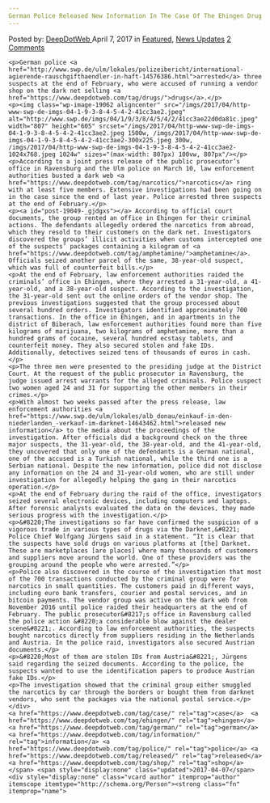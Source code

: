 ```yaml
---
German Police Released New Information In The Case Of The Ehingen Drug Shop"
---
```

<article class="post-listing post-19049 post type-post status-publish format-standard has-post-thumbnail hentry  tag-case tag-ehingen tag-german tag-information tag-police tag-released tag-shop">
    <div class="post-inner">
        <span>Posted by: <a href="https://www.deepdotweb.com/author/admin/" title="">DeepDotWeb </a></span>
    <span>April 7, 2017</span>
    <span>in <a href="https://www.deepdotweb.com/category/deepdot-news/" rel="category tag">Featured</a>, <a href="https://www.deepdotweb.com/category/news-updates/" rel="category tag">News Updates</a></span>
    <span><a href="https://www.deepdotweb.com/2017/04/07/german-police-released-new-information-case-ehingen-drug-shop/#comments">2 Comments</a></span>
    </p>
    <div class="clear"></div>
    
    <p>German police <a href="http://www.swp.de/ulm/lokales/polizeibericht/international-agierende-rauschgifthaendler-in-haft-14576386.html">arrested</a> three suspects at the end of February, who were accused of running a vendor shop on the dark net selling <a href="https://www.deepdotweb.com/tag/drugs/">drugs</a>.</p>
    <p><img class="wp-image-19062 aligncenter" src="/imgs/2017/04/http-www-swp-de-imgs-04-1-9-3-8-4-5-4-2-41cc3ae2.jpeg" alt="http://www.swp.de/imgs/04/1/9/3/8/4/5/4/2/41cc3ae22d0da81c.jpeg" width="807" height="605" srcset="/imgs/2017/04/http-www-swp-de-imgs-04-1-9-3-8-4-5-4-2-41cc3ae2.jpeg 1500w, /imgs/2017/04/http-www-swp-de-imgs-04-1-9-3-8-4-5-4-2-41cc3ae2-300x225.jpeg 300w, /imgs/2017/04/http-www-swp-de-imgs-04-1-9-3-8-4-5-4-2-41cc3ae2-1024x768.jpeg 1024w" sizes="(max-width: 807px) 100vw, 807px"/></p>
    <p>According to a joint press release of the public prosecutor’s office in Ravensburg and the Ulm police on March 10, law enforcement authorities busted a dark web <a href="https://www.deepdotweb.com/tag/narcotics/">narcotics</a> ring with at least five members. Extensive investigations had been going on in the case since the end of last year. Police arrested three suspects at the end of February.</p>
    <p><a id="post-19049-_gjdgxs"></a> According to official court documents, the group rented an office in Ehingen for their criminal actions. The defendants allegedly ordered the narcotics from abroad, which they resold to their customers on the dark net. Investigators discovered the groups’ illicit activities when customs intercepted one of the suspects’ packages containing a kilogram of <a href="https://www.deepdotweb.com/tag/amphetamine/">amphetamine</a>. Officials seized another parcel of the same, 38-year-old suspect, which was full of counterfeit bills.</p>
    <p>At the end of February, law enforcement authorities raided the criminals’ office in Ehingen, where they arrested a 31-year-old, a 41-year-old, and a 38-year-old suspect. According to the investigation, the 31-year-old sent out the online orders of the vendor shop. The previous investigations suggested that the group processed about several hundred orders. Investigators identified approximately 700 transactions. In the office in Ehingen, and in apartments in the district of Biberach, law enforcement authorities found more than five kilograms of marijuana, two kilograms of amphetamine, more than a hundred grams of cocaine, several hundred ecstasy tablets, and counterfeit money. They also secured stolen and fake IDs. Additionally, detectives seized tens of thousands of euros in cash.</p>
    <p>The three men were presented to the presiding judge at the District Court. At the request of the public prosecutor in Ravensburg, the judge issued arrest warrants for the alleged criminals. Police suspect two women aged 24 and 31 for supporting the other members in their crimes.</p>
    <p>With almost two weeks passed after the press release, law enforcement authorities <a href="https://www.swp.de/ulm/lokales/alb_donau/einkauf-in-den-niederlanden_-verkauf-im-darknet-14643462.html">released new information</a> to the media about the proceedings of the investigation. After officials did a background check on the three major suspects, the 31-year-old, the 38-year-old, and the 41-year-old, they uncovered that only one of the defendants is a German national, one of the accused is a Turkish national, while the third one is a Serbian national. Despite the new information, police did not disclose any information on the 24 and 31-year-old women, who are still under investigation for allegedly helping the gang in their narcotics operation.</p>
    <p>At the end of February during the raid of the office, investigators seized several electronic devices, including computers and laptops. After forensic analysts evaluated the data on the devices, they made serious progress with the investigation.</p>
    <p>&#8220;The investigations so far have confirmed the suspicion of a vigorous trade in various types of drugs via the Darknet,&#8221; Police Chief Wolfgang Jürgens said in a statement. “It is clear that the suspects have sold drugs on various platforms at [the] Darknet. These are marketplaces [are places] where many thousands of customers and suppliers move around the world. One of these providers was the grouping around the people who were arrested.”</p>
    <p>Police also discovered in the course of the investigation that most of the 700 transactions conducted by the criminal group were for narcotics in small quantities. The customers paid in different ways, including euro bank transfers, courier and postal services, and in bitcoin payments. The vendor group was active on the dark web from November 2016 until police raided their headquarters at the end of February. The public prosecutor&#8217;s office in Ravensburg called the police action &#8220;a considerable blow against the dealer scene&#8221;. According to law enforcement authorities, the suspects bought narcotics directly from suppliers residing in the Netherlands and Austria. In the police raid, investigators also secured Austrian documents.</p>
    <p>&#8220;Most of them are stolen IDs from Austria&#8221;, Jürgens said regarding the seized documents. According to the police, the suspects wanted to use the identification papers to produce Austrian fake IDs.</p>
    <p>The investigation showed that the criminal group either smuggled the narcotics by car through the borders or bought them from darknet vendors, who sent the packages via the national postal service.</p>
    </div>
    <a href="https://www.deepdotweb.com/tag/case/" rel="tag">case</a>  <a href="https://www.deepdotweb.com/tag/ehingen/" rel="tag">ehingen</a> <a href="https://www.deepdotweb.com/tag/german/" rel="tag">german</a> <a href="https://www.deepdotweb.com/tag/information/" rel="tag">information</a> <a href="https://www.deepdotweb.com/tag/police/" rel="tag">police</a> <a href="https://www.deepdotweb.com/tag/released/" rel="tag">released</a> <a href="https://www.deepdotweb.com/tag/shop/" rel="tag">shop</a></span> <span style="display:none" class="updated">2017-04-07</span>
    <div style="display:none" class="vcard author" itemprop="author" itemscope itemtype="http://schema.org/Person"><strong class="fn" itemprop="name">
    
